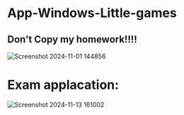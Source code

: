 # App-Windows-Little-games

## Don't Copy my homework!!!!

![Screenshot 2024-11-01 144856](https://github.com/user-attachments/assets/1e520c5c-88fe-49c0-bfea-204e75f05976)

# Exam applacation:

![Screenshot 2024-11-13 161002](https://github.com/user-attachments/assets/943ebb97-537a-41a1-9321-cbc20eae3a5d)
